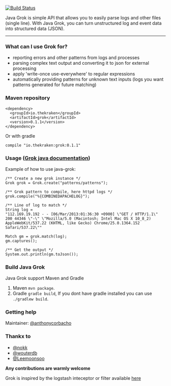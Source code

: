 [![Build Status](https://secure.travis-ci.org/thekrakken/java-grok.png?branch=master)](https://travis-ci.org/thekrakken/java-grok)

Java Grok is simple API that allows you to easily parse logs and other files (single line). With Java Grok, you can turn unstructured log and event data into structured data (JSON).


-----------------------

### What can I use Grok for?
* reporting errors and other patterns from logs and processes
* parsing complex text output and converting it to json for external processing
* apply 'write-once use-everywhere' to regular expressions
* automatically providing patterns for unknown text inputs (logs you want patterns generated for future matching)

### Maven repository

    <dependency>
      <groupId>io.thekraken</groupId>
	  <artifactId>grok</artifactId>
	  <version>0.1.1</version>
	</dependency>

Or with gradle

	compile "io.thekraken:grok:0.1.1"

### Usage ([Grok java documentation](http://grok.nflabs.com/javadoc))
Example of how to use java-grok:

    /** Create a new grok instance */
    Grok grok = Grok.create("patterns/patterns");

    /** Grok pattern to compile, here httpd logs */
    grok.compile("%{COMBINEDAPACHELOG}");

    /** Line of log to match */
    String log =
    "112.169.19.192 - - [06/Mar/2013:01:36:30 +0900] \"GET / HTTP/1.1\" 200 44346 \"-\" \"Mozilla/5.0 (Macintosh; Intel Mac OS X 10_8_2) AppleWebKit/537.22 (KHTML, like Gecko) Chrome/25.0.1364.152 Safari/537.22\""

    Match gm = grok.match(log);
    gm.captures();

    /** Get the output */
    System.out.println(gm.toJson());

### Build Java Grok

Java Grok support Maven and Gradle
 1. Maven ``mvn package``.
 2. Gradle ``gradle build``, If you dont have gradle installed you can use ``./gradlew build``.

### Getting help
Maintainer: [@anthonycorbacho](https://github.com/anthonycorbacho)

### Thankx to
 * [@nokk](https://github.com/nokk)
 * [@wouterdb](https://github.com/wouterdb)
 * [@Leemoonsoo](https://github.com/Leemoonsoo)

**Any contributions are warmly welcome**

Grok is inspired by the logstash inteceptor or filter available [here](http://logstash.net/docs/1.4.1/filters/grok)
